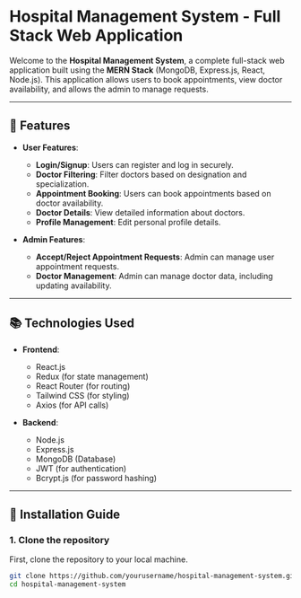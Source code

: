 # Hospital Management System - Full Stack Web Application

Welcome to the **Hospital Management System**, a complete full-stack web application built using the **MERN Stack** (MongoDB, Express.js, React, Node.js). This application allows users to book appointments, view doctor availability, and allows the admin to manage requests.

---

## 🏥 Features

- **User Features**:
  - **Login/Signup**: Users can register and log in securely.
  - **Doctor Filtering**: Filter doctors based on designation and specialization.
  - **Appointment Booking**: Users can book appointments based on doctor availability.
  - **Doctor Details**: View detailed information about doctors.
  - **Profile Management**: Edit personal profile details.

- **Admin Features**:
  - **Accept/Reject Appointment Requests**: Admin can manage user appointment requests.
  - **Doctor Management**: Admin can manage doctor data, including updating availability.

---

## 📚 Technologies Used

- **Frontend**:
  - React.js
  - Redux (for state management)
  - React Router (for routing)
  - Tailwind CSS (for styling)
  - Axios (for API calls)

- **Backend**:
  - Node.js
  - Express.js
  - MongoDB (Database)
  - JWT (for authentication)
  - Bcrypt.js (for password hashing)

---

## 🔧 Installation Guide

### 1. Clone the repository
First, clone the repository to your local machine.

```bash
git clone https://github.com/yourusername/hospital-management-system.git
cd hospital-management-system

